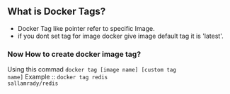 ## What is Docker Tags?
* Docker Tag like pointer refer to specific Image.
* if you dont set tag for image docker give image default tag it is 'latest'.
### Now How to create docker image tag?
Using this commad <code>docker tag [image name] [custom tag name]</code>
<be/>
Example :: <code>docker tag redis sallamrady/redis</code>